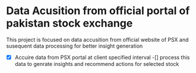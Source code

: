 # Data Acusition from official portal of pakistan stock exchange
This project is focused on data accusition from official website of PSX and susequent data processing for better insight generation
-[x] Accuire data from PSX portal at client specified interval
-[] process this data to genrate insights and recommend actions for selected stock
